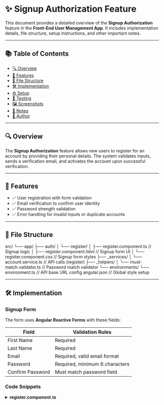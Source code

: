 # ✨ Signup Authorization Feature

This document provides a detailed overview of the **Signup Authorization** feature in the **Front-End User Management App**. It includes implementation details, file structure, setup instructions, and other important notes.

---

## 📚 Table of Contents

- [🔍 Overview](#-overview)
- [🌟 Features](#-features)
- [📁 File Structure](#-file-structure)
- [🛠️ Implementation](#-implementation)
- [⚙️ Setup](#️-setup)
- [🧪 Testing](#-testing)
- [🖼️ Screenshots](#️-screenshots)
- [📝 Notes](#-notes)
- [👤 Author](#-author)

---

## 🔍 Overview

The **Signup Authorization** feature allows new users to register for an account by providing their personal details. The system validates inputs, sends a verification email, and activates the account upon successful verification.

---

## 🌟 Features

- ✅ User registration with form validation
- ✅ Email verification to confirm user identity
- ✅ Password strength validation
- ✅ Error handling for invalid inputs or duplicate accounts

---

## 📁 File Structure
src/
└── app/
├── auth/
│ └── register/
│ ├── register.component.ts // Signup logic
│ ├── register.component.html // Signup form UI
│ └── register.component.css // Signup form styles
├── _services/
│ └── account.service.ts // API calls (register)
├── _helpers/
│ └── must-match.validator.ts // Password match validator
└── environments/
└── environment.ts // API base URL config
angular.json // Global style setup




---

## 🛠️ Implementation

### Signup Form

The form uses **Angular Reactive Forms** with these fields:

| Field            | Validation Rules                          |
|------------------|------------------------------------------|
| First Name       | Required                                 |
| Last Name        | Required                                 |
| Email            | Required, valid email format             |
| Password         | Required, minimum 6 characters           |
| Confirm Password | Must match password field                |

### Code Snippets

<details>
<summary><strong>register.component.ts</strong></summary>

```typescript
import { Component, OnInit } from '@angular/core';
import { FormBuilder, FormGroup, Validators } from '@angular/forms';
import { Router } from '@angular/router';
import { AccountService, AlertService } from '@app/_services';
import { MustMatch } from '@app/_helpers';

@Component({ templateUrl: 'register.component.html' })
export class RegisterComponent implements OnInit {
    form: FormGroup;
    loading = false;
    submitted = false;

    constructor(
        private formBuilder: FormBuilder,
        private router: Router,
        private accountService: AccountService,
        private alertService: AlertService
    ) {}

    ngOnInit() {
        this.form = this.formBuilder.group({
            firstName: ['', Validators.required],
            lastName: ['', Validators.required],
            email: ['', [Validators.required, Validators.email]],
            password: ['', [Validators.required, Validators.minLength(6)]],
            confirmPassword: ['', Validators.required]
        }, {
            validator: MustMatch('password', 'confirmPassword')
        });
    }

    // ... rest of the component code ...
}
</details><details> <summary><strong>register.component.html</strong></summary>
<form [formGroup]="form" (ngSubmit)="onSubmit()">
    <div class="form-group">
        <label>First Name</label>
        <input type="text" formControlName="firstName" 
               class="form-control" [ngClass]="{'is-invalid': submitted && f.firstName.errors}">
        <div *ngIf="submitted && f.firstName.errors" class="invalid-feedback">
            First Name is required
        </div>
    </div>
    
    <!-- Other form fields similarly structured -->
</form>
</details>
⚙️ Setup
Backend API Configuration
register(user: any) {
    return this.http.post(`${environment.apiUrl}/users/register`, user);
}
Environment Configuration
export const environment = {
    production: false,
    apiUrl: 'http://localhost:4000/api'
};
🧪 Testing
Test Case	Expected Result
Valid inputs	Successful registration
Duplicate email	Error message displayed
Password < 6 chars	Validation error
Mismatched passwords	"Passwords must match" error
Empty required field	Field-specific error message

🖼️ Screenshots
Signup Form	Validation Errors
📝 Notes
Ensure backend handles email verification

Test edge cases:

Duplicate emails

Invalid inputs

Server downtime scenarios

👤 Author
Developed by Ken Harvey Doblas